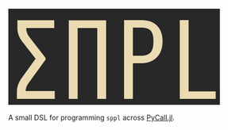 ![sppl](sppl.png)

A small DSL for programming `sppl` across [PyCall.jl](https://github.com/JuliaPy/PyCall.jl).
